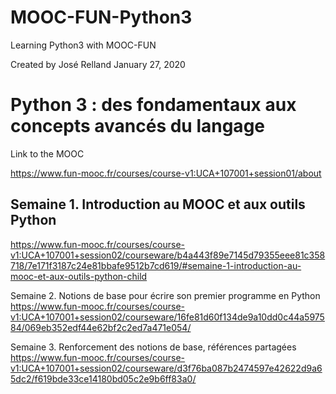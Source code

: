 # MOOC-FUN-Python3
Learning Python3 with MOOC-FUN 

Created by José Relland
January 27, 2020

# Python 3 : des fondamentaux aux concepts avancés du langage

Link to the MOOC

https://www.fun-mooc.fr/courses/course-v1:UCA+107001+session01/about

## Semaine 1. Introduction au MOOC et aux outils Python
https://www.fun-mooc.fr/courses/course-v1:UCA+107001+session02/courseware/b4a443f89e7145d79355eee81c358718/7e171f3187c24e81bbafe9512b7cd619/#semaine-1-introduction-au-mooc-et-aux-outils-python-child

Semaine 2. Notions de base pour écrire son premier programme en Python
https://www.fun-mooc.fr/courses/course-v1:UCA+107001+session02/courseware/16fe81d60f134de9a10dd0c44a597584/069eb352edf44e62bf2c2ed7a471e054/

Semaine 3. Renforcement des notions de base, références partagées
https://www.fun-mooc.fr/courses/course-v1:UCA+107001+session02/courseware/d3f76ba087b2474597e42622d9a65dc2/f619bde33ce14180bd05c2e9b6ff83a0/


